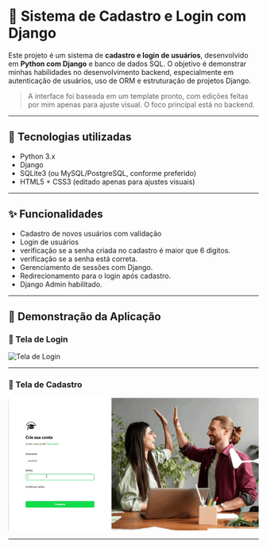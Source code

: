 # 🔐 Sistema de Cadastro e Login com Django

Este projeto é um sistema de **cadastro e login de usuários**, desenvolvido em **Python com Django** e banco de dados SQL. O objetivo é demonstrar minhas habilidades no desenvolvimento backend, especialmente em autenticação de usuários, uso de ORM e estruturação de projetos Django.

> A interface foi baseada em um template pronto, com edições feitas por mim apenas para ajuste visual. O foco principal está no backend.

---

## 🧰 Tecnologias utilizadas

- Python 3.x
- Django
- SQLite3 (ou MySQL/PostgreSQL, conforme preferido)
- HTML5 + CSS3 (editado apenas para ajustes visuais)

---

## ✨ Funcionalidades

- Cadastro de novos usuários com validação
- Login de usuários
- verificação se a senha criada no cadastro é maior que 6 digitos.
- verificação se a senha está correta.
- Gerenciamento de sessões com Django.
- Redirecionamento para o login após cadastro.
- Django Admin habilitado.

---

## 🎥 Demonstração da Aplicação

### 🔑 Tela de Login

![Tela de Login](media/login.gif)

---

### 📝 Tela de Cadastro

![Tela de Cadastro](media/cadastro.gif)

---


